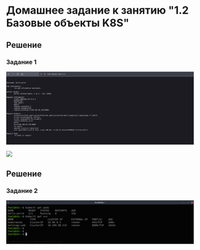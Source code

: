 # Домашнее задание к занятию "1.2 Базовые объекты K8S"

## Решение
### Задание 1
![](./img/echo.png)

![](./hello-world.yaml)

## Решение
### Задание 2

![](./img/kubectl.png)